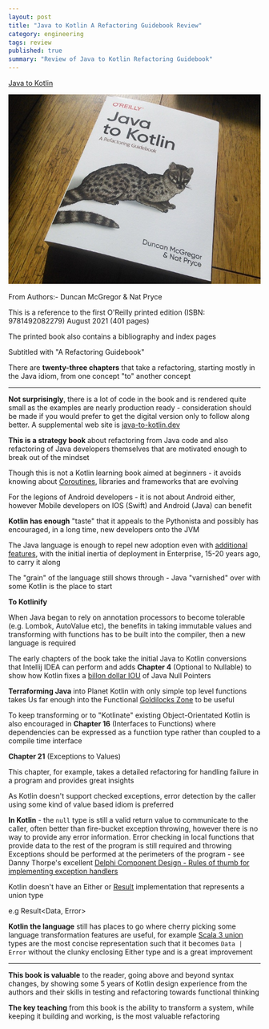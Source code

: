```yaml
---
layout: post
title: "Java to Kotlin A Refactoring Guidebook Review"
category: engineering
tags: review
published: true
summary: "Review of Java to Kotlin Refactoring Guidebook"
---
```


[Java to Kotlin](https://www.oreilly.com/library/view/java-to-kotlin/9781492082262/)

![Java to Kotlin](/public/java-to-kotlin.jpg)

From Authors:- Duncan McGregor & Nat Pryce 

This is a reference to the first O'Reilly printed edition (ISBN: 9781492082279) August 2021 (401 pages)

The printed book also contains a bibliography and index pages

Subtitled with "A Refactoring Guidebook"

There are **twenty-three chapters** that take a refactoring, starting mostly in the Java idiom, from one concept "to" another concept

---

**Not surprisingly**, there is a lot of code in the book and is rendered quite small as the examples are nearly production ready - consideration should be made if you would prefer to get the digital version only to follow along better. A supplemental web site is [java-to-kotlin.dev](https://java-to-kotlin.dev)

**This is a strategy book** about refactoring from Java code and also refactoring of Java developers themselves that are motivated enough to break out of the mindset

Though this is not a Kotlin learning book aimed at beginners - it avoids knowing about [Coroutines](https://kotlinlang.org/docs/coroutines-overview.html), libraries and frameworks that are evolving

For the legions of Android developers - it is not about Android either, however Mobile developers on IOS (Swift) and Android (Java) can benefit

**Kotlin has enough** "taste" that it appeals to the Pythonista and possibly has encouraged, in a long time, new developers onto the JVM 

The Java language is enough to repel new adoption even with [additional features](https://openjdk.java.net/jeps/359), with the initial inertia of deployment in Enterprise, 15-20 years ago, to carry it along 

The "grain" of the language still shows through - Java "varnished" over with some Kotlin is the place to start 

**To Kotlinify**

When Java began to rely on annotation processors to become tolerable (e.g. Lombok, AutoValue etc), the benefits in taking immutable values and transforming with functions has to be built into the compiler, then a new language is required

The early chapters of the book take the initial Java to Kotlin conversions that Intellij IDEA can perform and adds **Chapter 4** (Optional to Nullable) to show how Kotlin fixes a [billon dollar IOU](https://www.infoq.com/presentations/Null-References-The-Billion-Dollar-Mistake-Tony-Hoare/) of Java Null Pointers

**Terraforming Java** into Planet Kotlin with only simple top level functions takes Us far enough into the Functional [Goldilocks Zone](https://exoplanets.nasa.gov/resources/323/goldilocks-zone/) to be useful

To keep transforming or to "Kotlinate" existing Object-Orientated Kotlin is also encouraged in **Chapter 16** (Interfaces to Functions) where dependencies can be expressed as a functiion type rather than coupled to a compile time interface

**Chapter 21** (Exceptions to Values)

This chapter, for example, takes a detailed refactoring for handling failure in a program and provides great insights

As Kotlin doesn't support checked exceptions, error detection by the caller using some kind of value based idiom is preferred 

**In Kotlin** - the `null` type is still a valid return value to communicate to the caller, often better than fire-bucket exception throwing, however there is no way to provide any error information. Error checking in local functions that provide data to the rest of the program is still required and throwing Exceptions should be performed at the perimeters of the program - see 
Danny Thorpe's excellent [Delphi Component Design - Rules of thumb for implementing exception handlers](https://dl.acm.org/doi/book/10.5555/524370)

Kotlin doesn't have an Either or [Result](https://kotlinlang.org/api/latest/jvm/stdlib/kotlin/-result/) implementation that represents a union type 

e.g Result<Data, Error>

**Kotlin the language** still has places to go where cherry picking some language transformation features are useful, for example [Scala 3 union](https://docs.scala-lang.org/scala3/book/types-union.html) types are the most concise representation such that it becomes `Data | Error` without the clunky enclosing Either type and is a great improvement

---

**This book is valuable** to the reader, going above and beyond syntax changes, by showing some 5 years of Kotlin design experience from the authors and their skills in testing and refactoring towards functional thinking

**The key teaching** from this book is the ability to transform a system, while keeping it building and working, is the most valuable refactoring

